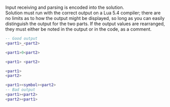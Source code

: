 Input receiving and parsing is encoded into the solution.<br/>
Solution must run with the correct output on a Lua 5.4 compiler; there are no limits as to how the output might be displayed, so long as you can easily distinguish the output for the two parts. If the output values are rearranged, they must either be noted in the output or in the code, as a comment.
```lua
-- Good output
<part1>_<part2>

<part1>0<part2>

<part1> <part2>

<part1>
<part2>

<part1><symbol><part2>
-- Bad output
<part1><part2>
<part2><part1>
```
